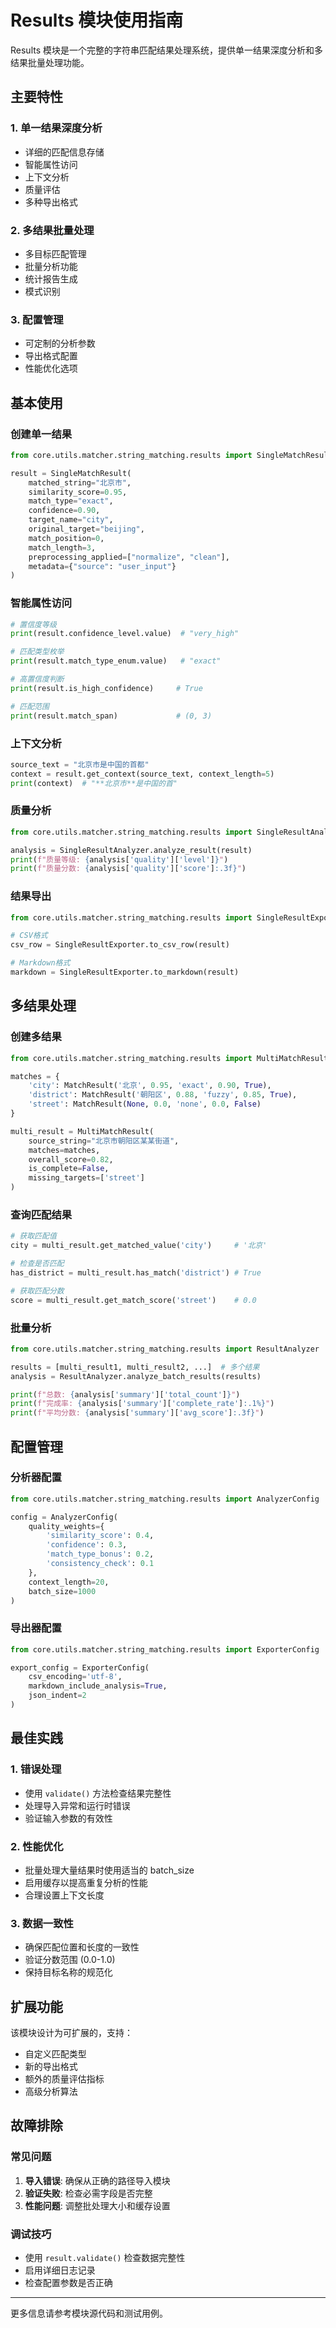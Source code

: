 # Results 模块使用指南

Results 模块是一个完整的字符串匹配结果处理系统，提供单一结果深度分析和多结果批量处理功能。

## 主要特性

### 1. 单一结果深度分析
- 详细的匹配信息存储
- 智能属性访问
- 上下文分析
- 质量评估
- 多种导出格式

### 2. 多结果批量处理
- 多目标匹配管理
- 批量分析功能
- 统计报告生成
- 模式识别

### 3. 配置管理
- 可定制的分析参数
- 导出格式配置
- 性能优化选项

## 基本使用

### 创建单一结果

```python
from core.utils.matcher.string_matching.results import SingleMatchResult

result = SingleMatchResult(
    matched_string="北京市",
    similarity_score=0.95,
    match_type="exact", 
    confidence=0.90,
    target_name="city",
    original_target="beijing",
    match_position=0,
    match_length=3,
    preprocessing_applied=["normalize", "clean"],
    metadata={"source": "user_input"}
)
```

### 智能属性访问

```python
# 置信度等级
print(result.confidence_level.value)  # "very_high"

# 匹配类型枚举
print(result.match_type_enum.value)   # "exact"

# 高置信度判断
print(result.is_high_confidence)     # True

# 匹配范围
print(result.match_span)             # (0, 3)
```

### 上下文分析

```python
source_text = "北京市是中国的首都"
context = result.get_context(source_text, context_length=5)
print(context)  # "**北京市**是中国的首"
```

### 质量分析

```python
from core.utils.matcher.string_matching.results import SingleResultAnalyzer

analysis = SingleResultAnalyzer.analyze_result(result)
print(f"质量等级: {analysis['quality']['level']}")
print(f"质量分数: {analysis['quality']['score']:.3f}")
```

### 结果导出

```python
from core.utils.matcher.string_matching.results import SingleResultExporter

# CSV格式
csv_row = SingleResultExporter.to_csv_row(result)

# Markdown格式
markdown = SingleResultExporter.to_markdown(result)
```

## 多结果处理

### 创建多结果

```python
from core.utils.matcher.string_matching.results import MultiMatchResult, MatchResult

matches = {
    'city': MatchResult('北京', 0.95, 'exact', 0.90, True),
    'district': MatchResult('朝阳区', 0.88, 'fuzzy', 0.85, True),
    'street': MatchResult(None, 0.0, 'none', 0.0, False)
}

multi_result = MultiMatchResult(
    source_string="北京市朝阳区某某街道",
    matches=matches,
    overall_score=0.82,
    is_complete=False,
    missing_targets=['street']
)
```

### 查询匹配结果

```python
# 获取匹配值
city = multi_result.get_matched_value('city')     # '北京'

# 检查是否匹配
has_district = multi_result.has_match('district') # True

# 获取匹配分数
score = multi_result.get_match_score('street')    # 0.0
```

### 批量分析

```python
from core.utils.matcher.string_matching.results import ResultAnalyzer

results = [multi_result1, multi_result2, ...]  # 多个结果
analysis = ResultAnalyzer.analyze_batch_results(results)

print(f"总数: {analysis['summary']['total_count']}")
print(f"完成率: {analysis['summary']['complete_rate']:.1%}")
print(f"平均分数: {analysis['summary']['avg_score']:.3f}")
```

## 配置管理

### 分析器配置

```python
from core.utils.matcher.string_matching.results import AnalyzerConfig

config = AnalyzerConfig(
    quality_weights={
        'similarity_score': 0.4,
        'confidence': 0.3,
        'match_type_bonus': 0.2,
        'consistency_check': 0.1
    },
    context_length=20,
    batch_size=1000
)
```

### 导出器配置

```python
from core.utils.matcher.string_matching.results import ExporterConfig

export_config = ExporterConfig(
    csv_encoding='utf-8',
    markdown_include_analysis=True,
    json_indent=2
)
```

## 最佳实践

### 1. 错误处理
- 使用 `validate()` 方法检查结果完整性
- 处理导入异常和运行时错误
- 验证输入参数的有效性

### 2. 性能优化
- 批量处理大量结果时使用适当的 batch_size
- 启用缓存以提高重复分析的性能
- 合理设置上下文长度

### 3. 数据一致性
- 确保匹配位置和长度的一致性
- 验证分数范围 (0.0-1.0)
- 保持目标名称的规范化

## 扩展功能

该模块设计为可扩展的，支持：
- 自定义匹配类型
- 新的导出格式
- 额外的质量评估指标
- 高级分析算法

## 故障排除

### 常见问题

1. **导入错误**: 确保从正确的路径导入模块
2. **验证失败**: 检查必需字段是否完整
3. **性能问题**: 调整批处理大小和缓存设置

### 调试技巧

- 使用 `result.validate()` 检查数据完整性
- 启用详细日志记录
- 检查配置参数是否正确

---

更多信息请参考模块源代码和测试用例。
